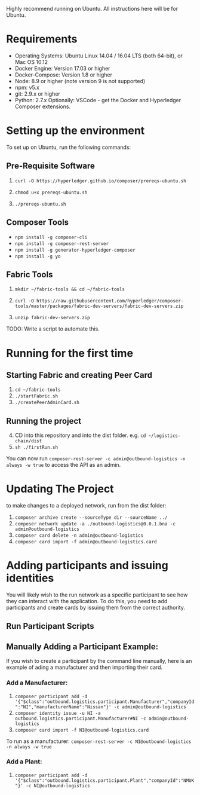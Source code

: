 Highly recommend running on Ubuntu. All instructions here will be for Ubuntu.

# Requirements
* Operating Systems: Ubuntu Linux 14.04 / 16.04 LTS (both 64-bit), or Mac OS 10.12
* Docker Engine: Version 17.03 or higher
* Docker-Compose: Version 1.8 or higher
* Node: 8.9 or higher (note version 9 is not supported)
* npm: v5.x
* git: 2.9.x or higher
* Python: 2.7.x
Optionally: VSCode - get the Docker and Hyperledger Composer extensions.

# Setting up the environment
To set up on Ubuntu, run the following commands:

## Pre-Requisite Software
1. `curl -O https://hyperledger.github.io/composer/prereqs-ubuntu.sh`
2. `chmod u+x prereqs-ubuntu.sh`

3. `./prereqs-ubuntu.sh`

## Composer Tools 
* `npm install -g composer-cli`
* `npm install -g composer-rest-server`
* `npm install -g generator-hyperledger-composer`
* `npm install -g yo`

## Fabric Tools
1. `mkdir ~/fabric-tools && cd ~/fabric-tools`

2. `curl -O https://raw.githubusercontent.com/hyperledger/composer-tools/master/packages/fabric-dev-servers/fabric-dev-servers.zip`
3. `unzip fabric-dev-servers.zip`

TODO: Write a script to automate this.

# Running for the first time
## Starting Fabric and creating Peer Card
1. `cd ~/fabric-tools`
2. `./startFabric.sh`
3. `./createPeerAdminCard.sh`

## Running the project
4. CD into this repository and into the dist folder. e.g. `cd ~/logistics-chain/dist`
5. `sh ./firstRun.sh`

You can now run `composer-rest-server -c admin@outbound-logistics -n always -w true` to access the API as an admin. 

# Updating The Project
to make changes to a deployed network, run from the dist folder:
1. `composer archive create --sourceType dir --sourceName ../`
2. `composer network update -a ./outbound-logistics@0.0.1.bna -c admin@outbound-logistics`
3. `composer card delete -n admin@outbound-logistics`
4. `composer card import -f admin@outbound-logistics.card`

# Adding participants and issuing identities
You will likely wish to the run network as a specific participant to see how they can interact with the application. To do this, you need to add participants and create cards by issuing them from the correct authority. 

## Run Participant Scripts



## Manually Adding a Participant Example:
If you wish to create a participant by the command line manually, here is an example of ading a manufacturer and then importing their card.
### Add a Manufacturer: 
1. `composer participant add -d '{"$class":"outbound.logistics.participant.Manufacturer","companyId":"NI","manufacturerName":"Nissan"}' -c admin@outbound-logistics`
2. `composer identity issue -u NI -a outbound.logistics.participant.Manufacturer#NI -c admin@outbound-logistics`
3. `composer card import -f NI@outbound-logistics.card`
 
To run as a manufacturer: `composer-rest-server -c NI@outbound-logistics -n always -w true`

### Add a Plant:
1. `composer participant add -d '{"$class":"outbound.logistics.participant.Plant","companyId":"NMUK"}' -c NI@outbound-logistics`

